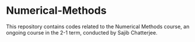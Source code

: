 # Numerical-Methods
This repository contains codes related to the Numerical Methods course, an ongoing course in the 2-1 term, conducted by Sajib Chatterjee.
